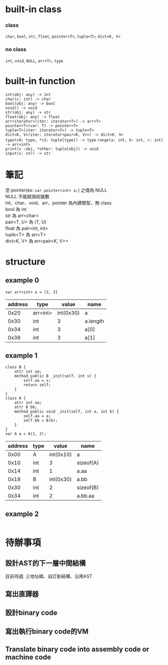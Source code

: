 # built-in class
### class
`char`, `bool`, `str`, `float`, `pointer<T>`, `tuple<T>`, `dict<K, V>`
### no class
`int`, `void`, `NULL`, `arr<T>`, `type`
# built-in function
`int(obj: any) -> int`  
`char(c: int) -> char`  
`bool(obj: any) -> bool`  
`void() -> void`  
`str(obj: any) -> str`  
`float(obj: any) -> float`  
`arr<iterator>(iter: iterator<T>) -> arr<T>`  
`pointer<T>(var: T) -> pointer<T>`  
`tuple<T>(iter: iterator<T>) -> tuple<T>`  
`dict<K, V>(iter: iterator<pair<K, V>>) -> dict<K, V>`  
`type(c0: type, *c1: tuple[type]) -> type`
`range(a: int, b: int, c: int) -> arr<int>`  
`print(s :obj, *other: tuple[obj]) -> void`  
`input(s: str) -> str`
# 筆記
空 pointer(ex: `var pointer<int> a;`) 之值為 NULL  
NULL 不能賦值給變數  
int、char、void、arr、pointer 為內建類型，無 class  
bool 為 int  
str 為 arr\<char\>  
pair<T, U> 為 (T, U)  
float 為 pair\<int, int\>  
tuple\<T\> 為 arr\<T\>  
dict\<K, V\> 為 arr\<pair\<K, V\>\>
# structure
## example 0
```qn
var arr<int> a = [3, 3]
```
|address|type|value|name|
|-|-|-|-|
|0x20|arr\<int\>|int(0x30)|a
|0x30|int|3|a.length|
|0x34|int|3|a[0]|
|0x38|int|3|a[1]|
## example 1
```qn
class B {
    attr int aa;
    method public B _init(self, int v) {
        self.aa = v;
        return self;
    }
}
class A {
    attr int aa;
    attr B bb;
    method public void _init(self, int a, int b) {
        self.aa = a;
        self.bb = B(b);
    }
}
var A a = A(1, 2);
```
|address|type|value|name|
|-|-|-|-|
|0x00|A|int(0x10)|a|
|0x10|int|3|sizeof(A)|
|0x14|int|1|a.aa|
|0x18|B|int(0x30)|a.bb
|0x30|int|2|sizeof(B)|
|0x34|int|2|a.bb.aa|
## example 2
```qn
```

# 待辦事項
## 設計AST的下一層中間結構
目前待選: 三地址碼、自訂新結構、沿用AST
## 寫出直譯器
## 設計binary code
## 寫出執行binary code的VM
## Translate binary code into assembly code or machine code